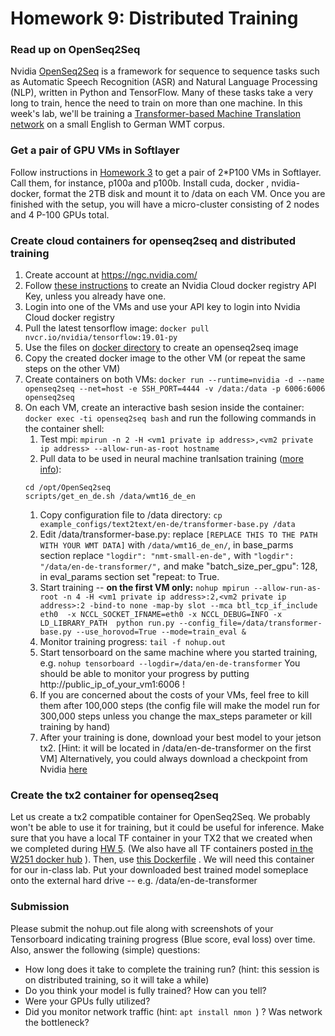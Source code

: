 # Homework 9: Distributed Training

### Read up on OpenSeq2Seq
Nvidia [OpenSeq2Seq](https://github.com/NVIDIA/OpenSeq2Seq/) is a framework for sequence to sequence tasks such as Automatic Speech Recognition (ASR) and Natural Language Processing (NLP), written in Python and TensorFlow. Many of these tasks take a very long to train, hence the need to train on more than one machine.  In this week's lab, we'll be training a [Transformer-based Machine Translation network](https://nvidia.github.io/OpenSeq2Seq/html/machine-translation/transformer.html) on a small English to German WMT corpus.

### Get a pair of GPU VMs in Softlayer
Follow instructions in [Homework 3](https://github.com/MIDS-scaling-up/v2/tree/master/week03/hw) to get a pair of 2*P100 VMs in Softlayer.  Call them, for instance, p100a and p100b.  Install cuda, docker , nvidia-docker, format the 2TB disk and mount it to /data on each VM.  Once you are finished with the setup, you will have a micro-cluster consisting of 2 nodes and 4 P-100 GPUs total.

### Create cloud containers for openseq2seq and distributed training

1. Create account at https://ngc.nvidia.com/
1. Follow [these instructions](https://docs.nvidia.com/ngc/ngc-getting-started-guide/index.html#generating-api-key) to create an Nvidia Cloud docker registry API Key, unless you already have one.
1. Login into one of the VMs and use your API key to login into Nvidia Cloud docker registry
1. Pull the latest tensorflow image: ```docker pull nvcr.io/nvidia/tensorflow:19.01-py```
1. Use the files on [docker directory](docker) to create an openseq2seq image 
1. Copy the created docker image to the other VM (or repeat the same steps on the other VM) 
1. Create containers on both VMs: ``` docker run --runtime=nvidia -d --name openseq2seq --net=host -e SSH_PORT=4444 -v /data:/data -p 6006:6006 openseq2seq ```
1. On each VM, create an interactive bash sesion inside the container: ``` docker exec -ti openseq2seq bash ``` and run the following commands in the container shell:
    1. Test mpi: ``` mpirun -n 2 -H <vm1 private ip address>,<vm2 private ip address> --allow-run-as-root hostname ``` 
    1. Pull data to be used in neural machine tranlsation training ([more info](https://nvidia.github.io/OpenSeq2Seq/html/machine-translation.html)):  
    ``` 
    cd /opt/OpenSeq2seq 
    scripts/get_en_de.sh /data/wmt16_de_en
    ```
    1. Copy configuration file to /data directory: ``` cp example_configs/text2text/en-de/transformer-base.py /data ```
    1. Edit /data/transformer-base.py: replace ```[REPLACE THIS TO THE PATH WITH YOUR WMT DATA]``` with ```/data/wmt16_de_en/```,  in base_parms section replace ```"logdir": "nmt-small-en-de",``` with ```"logdir": "/data/en-de-transformer/",```  and make "batch_size_per_gpu": 128, in eval_params section set "repeat: to True. 
    1. Start training -- **on the first VM only:** ```nohup mpirun --allow-run-as-root -n 4 -H <vm1 private ip address>:2,<vm2 private ip address>:2 -bind-to none -map-by slot --mca btl_tcp_if_include eth0  -x NCCL_SOCKET_IFNAME=eth0 -x NCCL_DEBUG=INFO -x LD_LIBRARY_PATH  python run.py --config_file=/data/transformer-base.py --use_horovod=True --mode=train_eval & ```
    1. Monitor training progress: ``` tail -f nohup.out ```
    1. Start tensorboard on the same machine where you started training, e.g. ```nohup tensorboard --logdir=/data/en-de-transformer``` You should be able to monitor your progress by putting http://public_ip_of_your_vm1:6006 !
    1. If you are concerned about the costs of your VMs, feel free to kill them after 100,000 steps (the config file will make the model run for 300,000 steps unless you change the max_steps parameter or kill training by hand)
    1. After your training is done, download your best model to your jetson tx2.  [Hint: it will be located in /data/en-de-transformer on the first VM]  Alternatively, you could always download a checkpoint from Nvidia [here](https://nvidia.github.io/OpenSeq2Seq/html/machine-translation.html)
 
### Create the tx2 container for openseq2seq 
Let us create a tx2 compatible container for OpenSeq2Seq.  We probably won't be able to use it for training, but it could be useful for inference.  Make sure that you have a local TF container in your TX2 that we created when we completed during [HW 5](https://github.com/MIDS-scaling-up/v2/tree/master/week05/hw). (We also have all TF containers posted [in the W251 docker hub](https://cloud.docker.com/u/w251/repository/docker/w251/tensorflow) ). Then, use [this Dockerfile](https://github.com/MIDS-scaling-up/v2/blob/master/week09/hw/docker/arm64/Dockerfile.tx2-3.3_b39) . We will need this container for our in-class lab.  Put your downloaded best trained model someplace onto the external hard drive -- e.g. /data/en-de-transformer


### Submission

Please submit the nohup.out file along with screenshots of your Tensorboard indicating training progress (Blue score, eval loss) over time.  Also, answer the following (simple) questions:
* How long does it take to complete the training run? (hint: this session is on distributed training, so it will take a while)
* Do you think your model is fully trained? How can you tell?
* Were your GPUs fully utilized?
* Did you monitor network traffic (hint:  ```apt install nmon ```) ? Was network the bottleneck?
